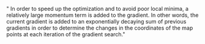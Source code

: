 " In order to speed up the optimization and to avoid poor local minima, a relatively large momentum term is added to the gradient. In other words, the current gradient is added to an exponentially decaying sum of previous gradients in order to determine the changes in the coordinates of the map points at each iteration of the gradient search."
